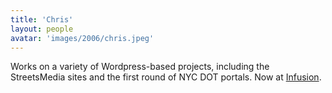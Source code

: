 ```yaml
---
title: 'Chris'
layout: people
avatar: 'images/2006/chris.jpeg'
---
```


Works on a variety of Wordpress-based projects, including the StreetsMedia sites and the first round of NYC DOT portals. Now at <a href="http://www.infusion.com/">Infusion</a>.